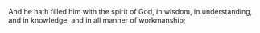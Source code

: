And he hath filled him with the spirit of God, in wisdom, in understanding, and in knowledge, and in all manner of workmanship;
